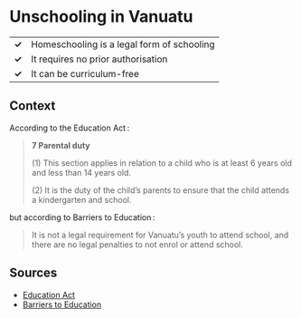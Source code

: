 # Unschooling in Vanuatu
| | |
|-|-|
| __✓__ | Homeschooling is a legal form of schooling |
| __✓__ | It requires no prior authorisation |
| __✓__ | It can be curriculum-free |

## Context

According to the Education Act :

> 
> **7 Parental duty**
> 
> (1) This section applies in relation to a child who is at least 6 years old and less than 14 years old.
> 
> (2) It is the duty of the child’s parents to ensure that the child attends a kindergarten and school.

but according to Barriers to Education :

> It is not a legal requirement for Vanuatu’s youth to attend school, and there are no legal penalties to not enrol or attend school.


## Sources

* [Education Act](https://moet.gov.vu/docs/acts/Education%20Act_No.%209%20of%202014.pdf)
* [Barriers to Education](https://moet.gov.vu/docs/policies/20181114%20EN%20Barriers%20to%20Education_2020.pdf)
